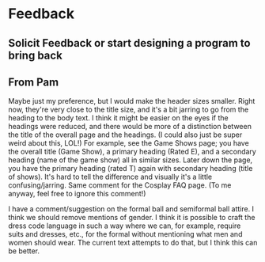 # Feedback

## Solicit Feedback or start designing a program to bring back

## From Pam
Maybe just my preference, but I would make the header sizes smaller. Right now, they're very close to the title size, and it's a bit jarring to go from the heading to the body text. I think it might be easier on the eyes if the headings were reduced, and there would be more of a distinction between the title of the overall page and the headings. (I could also just be super weird about this, LOL!) For example, see the Game Shows page; you have the overall title (Game Show), a primary heading (Rated E), and a secondary heading (name of the game show) all in similar sizes. Later down the page, you have the primary heading (rated T) again with secondary heading (title of shows). It's hard to tell the difference and visually it's a little confusing/jarring. Same comment for the Cosplay FAQ page. (To me anyway, feel free to ignore this comment!)

I have a comment/suggestion on the formal ball and semiformal ball attire. I think we should remove mentions of gender. I think it is possible to craft the dress code language in such a way where we can, for example, require suits and dresses, etc., for the formal without mentioning what men and women should wear. The current text attempts to do that, but I think this can be better.

